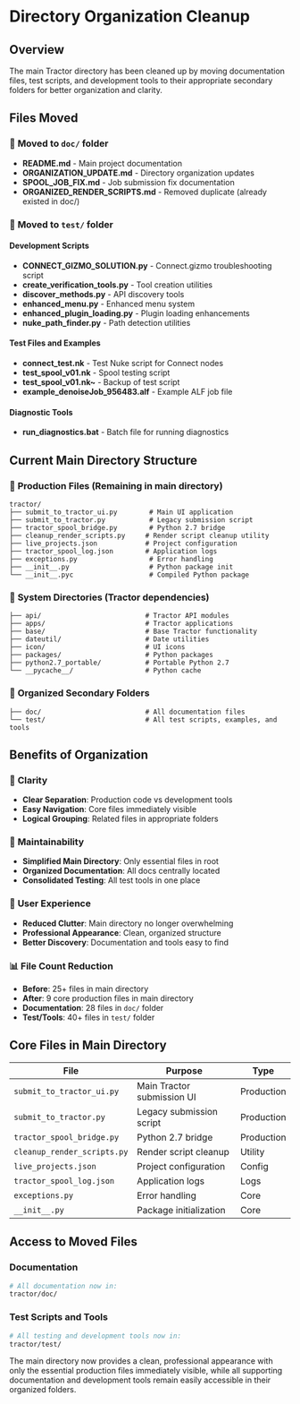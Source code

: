 # Directory Organization Cleanup

## Overview

The main Tractor directory has been cleaned up by moving documentation files, test scripts, and development tools to their appropriate secondary folders for better organization and clarity.

## Files Moved

### 📁 **Moved to `doc/` folder**
- **README.md** - Main project documentation
- **ORGANIZATION_UPDATE.md** - Directory organization updates  
- **SPOOL_JOB_FIX.md** - Job submission fix documentation
- **ORGANIZED_RENDER_SCRIPTS.md** - Removed duplicate (already existed in doc/)

### 🧪 **Moved to `test/` folder**

#### Development Scripts
- **CONNECT_GIZMO_SOLUTION.py** - Connect.gizmo troubleshooting script
- **create_verification_tools.py** - Tool creation utilities
- **discover_methods.py** - API discovery tools
- **enhanced_menu.py** - Enhanced menu system
- **enhanced_plugin_loading.py** - Plugin loading enhancements
- **nuke_path_finder.py** - Path detection utilities

#### Test Files and Examples
- **connect_test.nk** - Test Nuke script for Connect nodes
- **test_spool_v01.nk** - Spool testing script
- **test_spool_v01.nk~** - Backup of test script
- **example_denoiseJob_956483.alf** - Example ALF job file

#### Diagnostic Tools
- **run_diagnostics.bat** - Batch file for running diagnostics

## Current Main Directory Structure

### 📁 **Production Files** (Remaining in main directory)
```
tractor/
├── submit_to_tractor_ui.py        # Main UI application
├── submit_to_tractor.py           # Legacy submission script
├── tractor_spool_bridge.py        # Python 2.7 bridge
├── cleanup_render_scripts.py     # Render script cleanup utility
├── live_projects.json            # Project configuration
├── tractor_spool_log.json        # Application logs
├── exceptions.py                  # Error handling
├── __init__.py                    # Python package init
└── __init__.pyc                   # Compiled Python package
```

### 📁 **System Directories** (Tractor dependencies)
```
├── api/                          # Tractor API modules
├── apps/                         # Tractor applications
├── base/                         # Base Tractor functionality
├── dateutil/                     # Date utilities
├── icon/                         # UI icons
├── packages/                     # Python packages
├── python2.7_portable/           # Portable Python 2.7
└── __pycache__/                  # Python cache
```

### 📁 **Organized Secondary Folders**
```
├── doc/                          # All documentation files
└── test/                         # All test scripts, examples, and tools
```

## Benefits of Organization

### 🎯 **Clarity**
- **Clear Separation**: Production code vs development tools
- **Easy Navigation**: Core files immediately visible
- **Logical Grouping**: Related files in appropriate folders

### 🔧 **Maintainability**
- **Simplified Main Directory**: Only essential files in root
- **Organized Documentation**: All docs centrally located
- **Consolidated Testing**: All test tools in one place

### 👥 **User Experience**
- **Reduced Clutter**: Main directory no longer overwhelming
- **Professional Appearance**: Clean, organized structure
- **Better Discovery**: Documentation and tools easy to find

### 📊 **File Count Reduction**
- **Before**: 25+ files in main directory
- **After**: 9 core production files in main directory
- **Documentation**: 28 files in `doc/` folder
- **Test/Tools**: 40+ files in `test/` folder

## Core Files in Main Directory

| File | Purpose | Type |
|------|---------|------|
| `submit_to_tractor_ui.py` | Main Tractor submission UI | Production |
| `submit_to_tractor.py` | Legacy submission script | Production |
| `tractor_spool_bridge.py` | Python 2.7 bridge | Production |
| `cleanup_render_scripts.py` | Render script cleanup | Utility |
| `live_projects.json` | Project configuration | Config |
| `tractor_spool_log.json` | Application logs | Logs |
| `exceptions.py` | Error handling | Core |
| `__init__.py` | Package initialization | Core |

## Access to Moved Files

### Documentation
```bash
# All documentation now in:
tractor/doc/
```

### Test Scripts and Tools
```bash
# All testing and development tools now in:
tractor/test/
```

The main directory now provides a clean, professional appearance with only the essential production files immediately visible, while all supporting documentation and development tools remain easily accessible in their organized folders.
